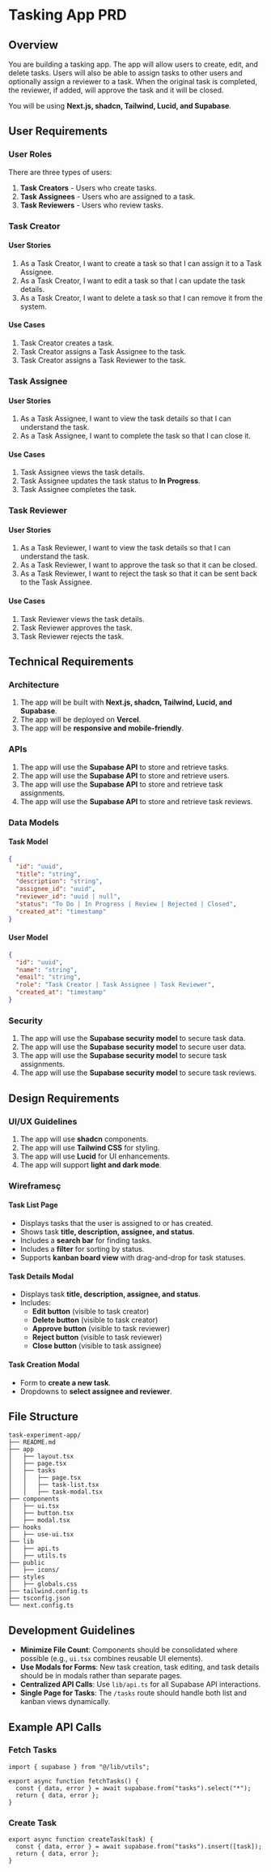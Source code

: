 # Tasking App PRD

## Overview

You are building a tasking app. The app will allow users to create, edit, and delete tasks. Users will also be able to assign tasks to other users and optionally assign a reviewer to a task. When the original task is completed, the reviewer, if added, will approve the task and it will be closed.

You will be using **Next.js, shadcn, Tailwind, Lucid, and Supabase**.

## User Requirements

### User Roles

There are three types of users:

1. **Task Creators** - Users who create tasks.
2. **Task Assignees** - Users who are assigned to a task.
3. **Task Reviewers** - Users who review tasks.

### Task Creator

#### User Stories

1. As a Task Creator, I want to create a task so that I can assign it to a Task Assignee.
2. As a Task Creator, I want to edit a task so that I can update the task details.
3. As a Task Creator, I want to delete a task so that I can remove it from the system.

#### Use Cases

1. Task Creator creates a task.
2. Task Creator assigns a Task Assignee to the task.
3. Task Creator assigns a Task Reviewer to the task.

### Task Assignee

#### User Stories

1. As a Task Assignee, I want to view the task details so that I can understand the task.
2. As a Task Assignee, I want to complete the task so that I can close it.

#### Use Cases

1. Task Assignee views the task details.
2. Task Assignee updates the task status to **In Progress**.
3. Task Assignee completes the task.

### Task Reviewer

#### User Stories

1. As a Task Reviewer, I want to view the task details so that I can understand the task.
2. As a Task Reviewer, I want to approve the task so that it can be closed.
3. As a Task Reviewer, I want to reject the task so that it can be sent back to the Task Assignee.

#### Use Cases

1. Task Reviewer views the task details.
2. Task Reviewer approves the task.
3. Task Reviewer rejects the task.

## Technical Requirements

### Architecture

1. The app will be built with **Next.js, shadcn, Tailwind, Lucid, and Supabase**.
2. The app will be deployed on **Vercel**.
3. The app will be **responsive and mobile-friendly**.

### APIs

1. The app will use the **Supabase API** to store and retrieve tasks.
2. The app will use the **Supabase API** to store and retrieve users.
3. The app will use the **Supabase API** to store and retrieve task assignments.
4. The app will use the **Supabase API** to store and retrieve task reviews.

### Data Models

#### Task Model

```json
{
  "id": "uuid",
  "title": "string",
  "description": "string",
  "assignee_id": "uuid",
  "reviewer_id": "uuid | null",
  "status": "To Do | In Progress | Review | Rejected | Closed",
  "created_at": "timestamp"
}
```

#### User Model

```json
{
  "id": "uuid",
  "name": "string",
  "email": "string",
  "role": "Task Creator | Task Assignee | Task Reviewer",
  "created_at": "timestamp"
}
```

### Security

1. The app will use the **Supabase security model** to secure task data.
2. The app will use the **Supabase security model** to secure user data.
3. The app will use the **Supabase security model** to secure task assignments.
4. The app will use the **Supabase security model** to secure task reviews.

## Design Requirements

### UI/UX Guidelines

1. The app will use **shadcn** components.
2. The app will use **Tailwind CSS** for styling.
3. The app will use **Lucid** for UI enhancements.
4. The app will support **light and dark mode**.

### Wireframesç

#### Task List Page

- Displays tasks that the user is assigned to or has created.
- Shows task **title, description, assignee, and status**.
- Includes a **search bar** for finding tasks.
- Includes a **filter** for sorting by status.
- Supports **kanban board view** with drag-and-drop for task statuses.

#### Task Details Modal

- Displays task **title, description, assignee, and status**.
- Includes:
  - **Edit button** (visible to task creator)
  - **Delete button** (visible to task creator)
  - **Approve button** (visible to task reviewer)
  - **Reject button** (visible to task reviewer)
  - **Close button** (visible to task assignee)

#### Task Creation Modal

- Form to **create a new task**.
- Dropdowns to **select assignee and reviewer**.

## File Structure

```plaintext
task-experiment-app/
├── README.md
├── app
│   ├── layout.tsx
│   ├── page.tsx
│   ├── tasks
│   │   ├── page.tsx
│   │   ├── task-list.tsx
│   │   ├── task-modal.tsx
├── components
│   ├── ui.tsx
│   ├── button.tsx
│   ├── modal.tsx
├── hooks
│   ├── use-ui.tsx
├── lib
│   ├── api.ts
│   ├── utils.ts
├── public
│   ├── icons/
├── styles
│   ├── globals.css
├── tailwind.config.ts
├── tsconfig.json
└── next.config.ts
```

## Development Guidelines

- **Minimize File Count**: Components should be consolidated where possible (e.g., `ui.tsx` combines reusable UI elements).
- **Use Modals for Forms**: New task creation, task editing, and task details should be in modals rather than separate pages.
- **Centralized API Calls**: Use `lib/api.ts` for all Supabase API interactions.
- **Single Page for Tasks**: The `/tasks` route should handle both list and kanban views dynamically.

## Example API Calls

### Fetch Tasks

```tsx
import { supabase } from "@/lib/utils";

export async function fetchTasks() {
  const { data, error } = await supabase.from("tasks").select("*");
  return { data, error };
}
```

### Create Task

```tsx
export async function createTask(task) {
  const { data, error } = await supabase.from("tasks").insert([task]);
  return { data, error };
}
```
